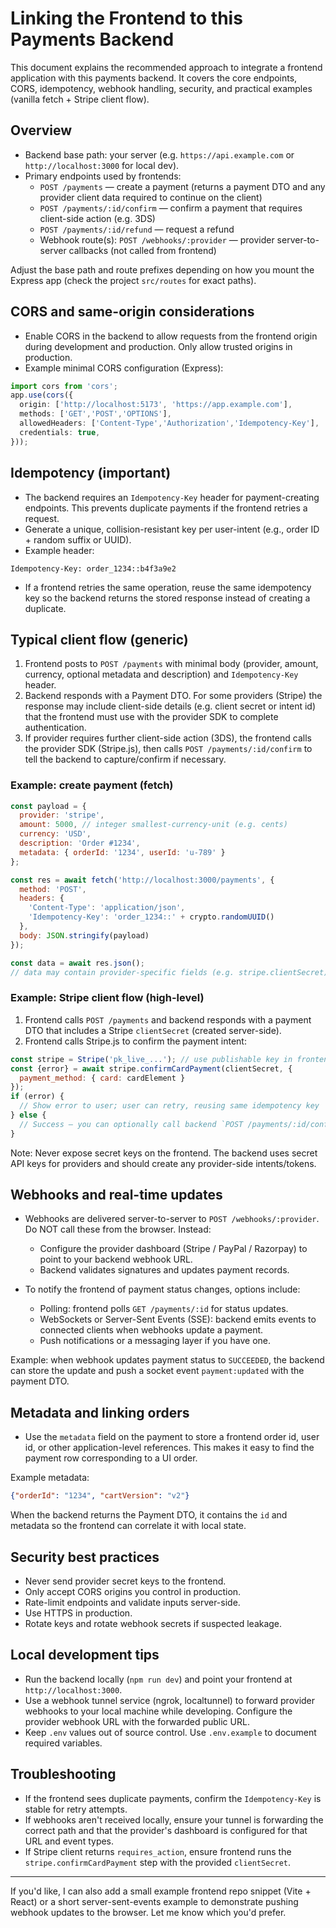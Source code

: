 # Linking the Frontend to this Payments Backend

This document explains the recommended approach to integrate a frontend application with this payments backend. It covers the core endpoints, CORS, idempotency, webhook handling, security, and practical examples (vanilla fetch + Stripe client flow).

## Overview

- Backend base path: your server (e.g. `https://api.example.com` or `http://localhost:3000` for local dev).
- Primary endpoints used by frontends:
  - `POST /payments` — create a payment (returns a payment DTO and any provider client data required to continue on the client)
  - `POST /payments/:id/confirm` — confirm a payment that requires client-side action (e.g. 3DS)
  - `POST /payments/:id/refund` — request a refund
  - Webhook route(s): `POST /webhooks/:provider` — provider server-to-server callbacks (not called from frontend)

Adjust the base path and route prefixes depending on how you mount the Express app (check the project `src/routes` for exact paths).

## CORS and same-origin considerations

- Enable CORS in the backend to allow requests from the frontend origin during development and production. Only allow trusted origins in production.
- Example minimal CORS configuration (Express):

```ts
import cors from 'cors';
app.use(cors({
  origin: ['http://localhost:5173', 'https://app.example.com'],
  methods: ['GET','POST','OPTIONS'],
  allowedHeaders: ['Content-Type','Authorization','Idempotency-Key'],
  credentials: true,
}));
```

## Idempotency (important)

- The backend requires an `Idempotency-Key` header for payment-creating endpoints. This prevents duplicate payments if the frontend retries a request.
- Generate a unique, collision-resistant key per user-intent (e.g., order ID + random suffix or UUID).
- Example header:

```
Idempotency-Key: order_1234::b4f3a9e2
```

- If a frontend retries the same operation, reuse the same idempotency key so the backend returns the stored response instead of creating a duplicate.

## Typical client flow (generic)

1. Frontend posts to `POST /payments` with minimal body (provider, amount, currency, optional metadata and description) and `Idempotency-Key` header.
2. Backend responds with a Payment DTO. For some providers (Stripe) the response may include client-side details (e.g. client secret or intent id) that the frontend must use with the provider SDK to complete authentication.
3. If provider requires further client-side action (3DS), the frontend calls the provider SDK (Stripe.js), then calls `POST /payments/:id/confirm` to tell the backend to capture/confirm if necessary.

### Example: create payment (fetch)

```js
const payload = {
  provider: 'stripe',
  amount: 5000, // integer smallest-currency-unit (e.g. cents)
  currency: 'USD',
  description: 'Order #1234',
  metadata: { orderId: '1234', userId: 'u-789' }
};

const res = await fetch('http://localhost:3000/payments', {
  method: 'POST',
  headers: {
    'Content-Type': 'application/json',
    'Idempotency-Key': 'order_1234::' + crypto.randomUUID()
  },
  body: JSON.stringify(payload)
});

const data = await res.json();
// data may contain provider-specific fields (e.g. stripe.clientSecret) to use with provider SDK
```

### Example: Stripe client flow (high-level)

1. Frontend calls `POST /payments` and backend responds with a payment DTO that includes a Stripe `clientSecret` (created server-side).
2. Frontend calls Stripe.js to confirm the payment intent:

```js
const stripe = Stripe('pk_live_...'); // use publishable key in frontend
const {error} = await stripe.confirmCardPayment(clientSecret, {
  payment_method: { card: cardElement }
});
if (error) {
  // Show error to user; user can retry, reusing same idempotency key
} else {
  // Success — you can optionally call backend `POST /payments/:id/confirm` if the app requires explicit confirmation step
}
```

Note: Never expose secret keys on the frontend. The backend uses secret API keys for providers and should create any provider-side intents/tokens.

## Webhooks and real-time updates

- Webhooks are delivered server-to-server to `POST /webhooks/:provider`. Do NOT call these from the browser. Instead:
  - Configure the provider dashboard (Stripe / PayPal / Razorpay) to point to your backend webhook URL.
  - Backend validates signatures and updates payment records.

- To notify the frontend of payment status changes, options include:
  - Polling: frontend polls `GET /payments/:id` for status updates.
  - WebSockets or Server-Sent Events (SSE): backend emits events to connected clients when webhooks update a payment.
  - Push notifications or a messaging layer if you have one.

Example: when webhook updates payment status to `SUCCEEDED`, the backend can store the update and push a socket event `payment:updated` with the payment DTO.

## Metadata and linking orders

- Use the `metadata` field on the payment to store a frontend order id, user id, or other application-level references. This makes it easy to find the payment row corresponding to a UI order.

Example metadata:

```json
{"orderId": "1234", "cartVersion": "v2"}
```

When the backend returns the Payment DTO, it contains the `id` and metadata so the frontend can correlate it with local state.

## Security best practices

- Never send provider secret keys to the frontend.
- Only accept CORS origins you control in production.
- Rate-limit endpoints and validate inputs server-side.
- Use HTTPS in production.
- Rotate keys and rotate webhook secrets if suspected leakage.

## Local development tips

- Run the backend locally (`npm run dev`) and point your frontend at `http://localhost:3000`.
- Use a webhook tunnel service (ngrok, localtunnel) to forward provider webhooks to your local machine while developing. Configure the provider webhook URL with the forwarded public URL.
- Keep `.env` values out of source control. Use `.env.example` to document required variables.

## Troubleshooting

- If the frontend sees duplicate payments, confirm the `Idempotency-Key` is stable for retry attempts.
- If webhooks aren't received locally, ensure your tunnel is forwarding the correct path and that the provider's dashboard is configured for that URL and event types.
- If Stripe client returns `requires_action`, ensure frontend runs the `stripe.confirmCardPayment` step with the provided `clientSecret`.

---

If you'd like, I can also add a small example frontend repo snippet (Vite + React) or a short server-sent-events example to demonstrate pushing webhook updates to the browser. Let me know which you'd prefer.